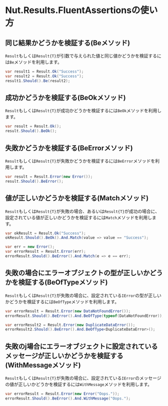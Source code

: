 # Nut.Results.FluentAssertionsの使い方

## 同じ結果かどうかを検証する(Beメソッド)

`Result`もしくは`Result{T}`が引数で与えられた値と同じ値かどうかを検証するには`Be`メソッドを利用します。

```cs
var result1 = Result.Ok("Success");
var result2 = Result.Ok("Success");
result1.Should().Be(result2);
```

## 成功かどうかを検証する(BeOkメソッド)

`Result`もしくは`Result{T}`が成功かどうかを検証するには`BeOk`メソッドを利用します。

```cs
var result = Result.Ok();
result.Should().BeOk();
```

## 失敗かどうかを検証する(BeErrorメソッド)

`Result`もしくは`Result{T}`が失敗かどうかを検証するには`BeError`メソッドを利用します。

```cs
var result = Result.Error(new Error());
result.Should().BeError();
```

## 値が正しいかどうかを検証する(Matchメソッド)

`Result`もしくは`Result{T}`が失敗の場合、あるいは`Result{T}`が成功の場合に、設定されている値が正しいかどうかを検証するには`Match`メソッドを利用します。

```cs
var okResult = Result.Ok("Success");
okResult.Should().BeOk().And.Match(value => value == "Success");

var err = new Error();
var errorResult = Result.Error(err);
errorResult.Should().BeError().And.Match(e => e == err);
```

## 失敗の場合にエラーオブジェクトの型が正しいかどうかを検証する(BeOfTypeメソッド)

`Result`もしくは`Result{T}`が失敗の場合に、設定されている`IError`の型が正しいかどうかを検証するには`BeOfType`メソッドを利用します。

```cs
var errorResult = Result.Error(new DataNotFoundError());
errorResult.Should().BeError().And.BeOfType(typeof(DataNotFoundError));

var errorResult2 = Result.Error(new DuplicateDataError());
errorResult2.Should().BeError().And.BeOfType<DuplicateDataError>();
```

## 失敗のj場合にエラーオブジェクトに設定されているメッセージが正しいかどうかを検証する(WithMessageメソッド)

`Result`もしくは`Result{T}`が失敗の場合に、設定されている`IError`のメッセージの値が正しいかどうかを検証するには`WithMessage`メソッドを利用します。

```cs
var errorResult = Result.Error(new Error("Oops."));
errorResult.Should().BeError().And.WithMessage("Oops.");
```

